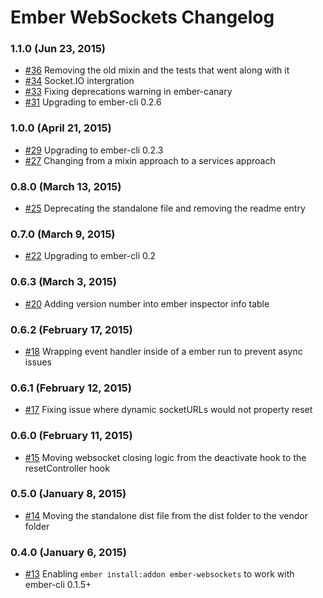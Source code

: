 # Ember WebSockets Changelog

### 1.1.0 (Jun 23, 2015)
- [#36](https://github.com/thoov/ember-websockets/pull/36) Removing the old mixin and the tests that went along with it
- [#34](https://github.com/thoov/ember-websockets/pull/34) Socket.IO intergration
- [#33](https://github.com/thoov/ember-websockets/pull/33) Fixing deprecations warning in ember-canary 
- [#31](https://github.com/thoov/ember-websockets/pull/29) Upgrading to ember-cli 0.2.6

### 1.0.0 (April 21, 2015)
- [#29](https://github.com/thoov/ember-websockets/pull/29) Upgrading to ember-cli 0.2.3
- [#27](https://github.com/thoov/ember-websockets/pull/27) Changing from a mixin approach to a services approach

### 0.8.0 (March 13, 2015)
- [#25](https://github.com/thoov/ember-websockets/pull/25) Deprecating the standalone file and removing the readme entry

### 0.7.0 (March 9, 2015)
- [#22](https://github.com/thoov/ember-websockets/pull/22) Upgrading to ember-cli 0.2

### 0.6.3 (March 3, 2015)
- [#20](https://github.com/thoov/ember-websockets/pull/20) Adding version number into ember inspector info table

### 0.6.2 (February 17, 2015)
- [#18](https://github.com/thoov/ember-websockets/pull/18) Wrapping event handler inside of a ember run to prevent async issues

### 0.6.1 (February 12, 2015)
- [#17](https://github.com/thoov/ember-websockets/pull/17) Fixing issue where dynamic socketURLs would not property reset

### 0.6.0 (February 11, 2015)
- [#15](https://github.com/thoov/ember-websockets/pull/15) Moving websocket closing logic from the deactivate hook to the resetController hook

### 0.5.0 (January 8, 2015)
- [#14](https://github.com/thoov/ember-websockets/pull/14) Moving the standalone dist file from the dist folder to the vendor folder

### 0.4.0 (January 6, 2015)
- [#13](https://github.com/thoov/ember-websockets/pull/13) Enabling `ember install:addon ember-websockets` to work with ember-cli 0.1.5+
